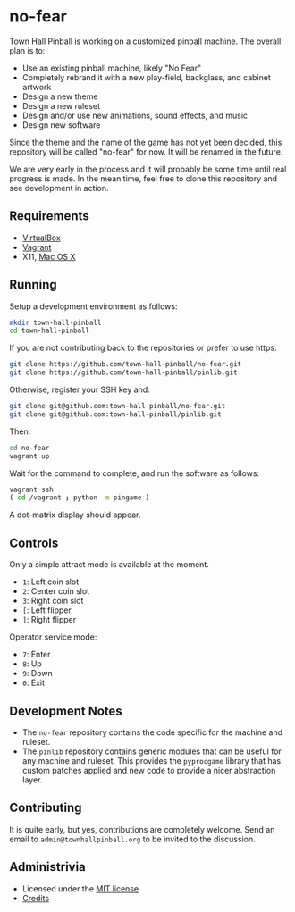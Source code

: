 # no-fear

Town Hall Pinball is working on a customized pinball machine. The
overall plan is to:

* Use an existing pinball machine, likely "No Fear"
* Completely rebrand it with a new play-field, backglass, and cabinet
  artwork
* Design a new theme
* Design a new ruleset
* Design and/or use new animations, sound effects, and music
* Design new software

Since the theme and the name of the game has not yet been decided,
this repository will be called "no-fear" for now. It will be renamed
in the future.

We are very early in the process and it will probably be some time
until real progress is made. In the mean time, feel free to clone
this repository and see development in action.

## Requirements

* [VirtualBox](https://www.virtualbox.org/)
* [Vagrant](https://www.vagrantup.com/)
* X11, [Mac OS X](http://xquartz.macosforge.org/trac/wiki)

## Running

Setup a development environment as follows:

```bash
mkdir town-hall-pinball
cd town-hall-pinball
```

If you are not contributing back to the repositories or prefer to use https:
```bash
git clone https://github.com/town-hall-pinball/no-fear.git
git clone https://github.com/town-hall-pinball/pinlib.git
```

Otherwise, register your SSH key and:
```bash
git clone git@github.com:town-hall-pinball/no-fear.git
git clone git@github.com:town-hall-pinball/pinlib.git
```

Then:
``` bash
cd no-fear
vagrant up
```

Wait for the command to complete, and run the software as follows:

```bash
vagrant ssh
( cd /vagrant ; python -m pingame )
```

A dot-matrix display should appear.

## Controls

Only a simple attract mode is available at the moment.

* ``1``: Left coin slot
* ``2``: Center coin slot
* ``3``: Right coin slot
* ``[``: Left flipper
* ``]``: Right flipper

Operator service mode:

* ``7``: Enter
* ``8``: Up
* ``9``: Down
* ``0``: Exit

## Development Notes

* The ``no-fear`` repository contains the code specific for the
machine and ruleset.
* The ``pinlib`` repository contains generic modules that can
be useful for any machine and ruleset. This provides the ``pyprocgame``
library that has custom patches applied and new code to provide
a nicer abstraction layer.

## Contributing

It is quite early, but yes, contributions are completely welcome.
Send an email to `admin@townhallpinball.org` to be invited
to the discussion.

## Administrivia

* Licensed under the [MIT license](LICENSE.md)
* [Credits](CREDITS.md)
